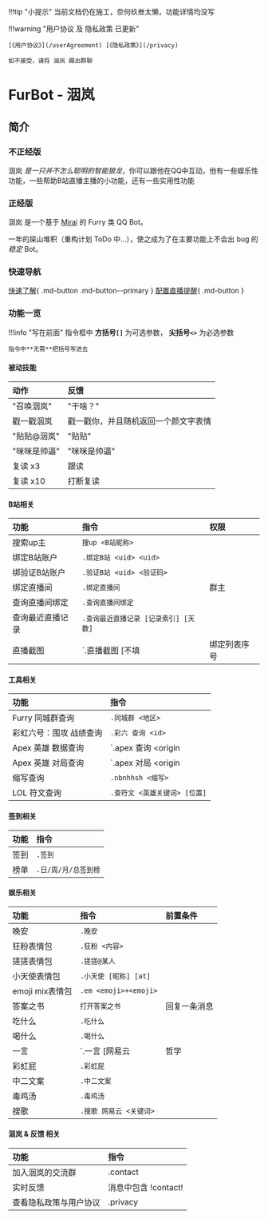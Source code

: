 !!!tip "小提示"
	当前文档仍在施工，奈何玖叁太懒，功能详情均没写

!!!warning "用户协议 及 隐私政策 已更新"

	[《用户协议》](/userAgreement) [《隐私政策》](/privacy)
	
	如不接受，请将 洇岚 踢出群聊

# FurBot - 洇岚

## 简介

### 不正经版

洇岚 *是一只并不怎么聪明的智能狼龙*，你可以跟他在QQ中互动，他有一些娱乐性功能，一些帮助B站直播主播的小功能，还有一些实用性功能

### 正经版

洇岚 是一个基于 [Mirai](https://github.com/mamoe/mirai) 的 Furry 类 QQ Bot。

一年的屎山堆积（重构计划 ToDo 中...），使之成为了在主要功能上不会出 bug 的*稳定* Bot。

### 快速导航

[快速了解](/startUp){ .md-button .md-button--primary }
[配置直播提醒](/auto){ .md-button }

### 功能一览

!!!info "写在前面"
	指令框中 **方括号`[]`** 为可选参数， **尖括号`<>`** 为必选参数

	指令中**无需**把括号写进去

#### 被动技能

| 动作	| 反馈 |
| :------ | :--- |
| "召唤洇岚" | "干啥？" |
| 戳一戳洇岚 | 戳一戳你，并且随机返回一个颜文字表情 |
| "贴贴@洇岚" | "贴贴" |
| "咪咪是帅逼" | "咪咪是帅逼" |
| 复读 x3 | 跟读 |
| 复读 x10 | 打断复读 |

#### B站相关

| 功能	| 指令 | 权限 |
| :------ | :--- | :---  |
| 搜索up主 | `搜up <B站昵称>` |
| 绑定B站账户 | `.绑定B站 <uid> <uid>` |
| 绑验证B站账户 | `.验证B站 <uid> <验证码>` |
| 绑定直播间 | `.绑定直播间` | 群主 |
| 查询直播间绑定 | `.查询直播间绑定` |
| 查询最近直播记录 | `.查询最近直播记录 [记录索引] [天数]` |
| 直播截图 | `.直播截图 [不填|绑定列表序号|房间号]` |

#### 工具相关

| 功能 | 指令 | 
| :------ | :--- | 
| Furry 同城群查询 | `.同城群 <地区>` |
| 彩虹六号：围攻 战绩查询 | `.彩六 查询 <id>` |
| Apex 英雄 数据查询 | `.apex 查询 <origin|psn|xbl> <id>` |
| Apex 英雄 对局查询 | `.apex 对局 <origin|psn|xbl> <id>` |
| 缩写查询 | `.nbnhhsh <缩写>` |
| LOL 符文查询 | `.查符文 <英雄关键词> [位置]` |

#### 签到相关

| 功能  | 指令 |
| :------ | :--- |
| 签到 | `.签到` |
| 榜单 | `.日/周/月/总签到榜` |


#### 娱乐相关

| 功能 | 指令  | 前置条件 |
| :------ | :---  | :--- |
| 晚安 | `.晚安` |
| 狂粉表情包 | `.狂粉 <内容>` |
| 搓搓表情包 | `.搓搓@某人` |
| 小天使表情包 | `.小天使 [昵称] [at]` |
| emoji mix表情包 | `.em <emoji>+<emoji>` |
| 答案之书 | `打开答案之书` | 回复一条消息 |
| 吃什么 | `.吃什么` |
| 喝什么 | `.喝什么` |
| 一言 | `.一言 [网易云|哲学|文学|诗词]` |
| 彩虹屁 | `.彩虹屁` |
| 中二文案 | `.中二文案` |
| 毒鸡汤 | `.毒鸡汤` |
| 搜歌 | `.搜歌 网易云 <关键词>` |

#### 洇岚 & 反馈 相关

| 功能 | 指令  |
| :------ | :---  |
| 加入洇岚的交流群 | .contact             |
| 实时反馈               | 消息中包含 !contact! |
| 查看隐私政策与用户协议 | .privacy             |

